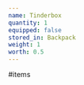 ```yaml
---
name: Tinderbox
quantity: 1
equipped: false
stored_in: Backpack
weight: 1
worth: 0.5
---
```


#items 